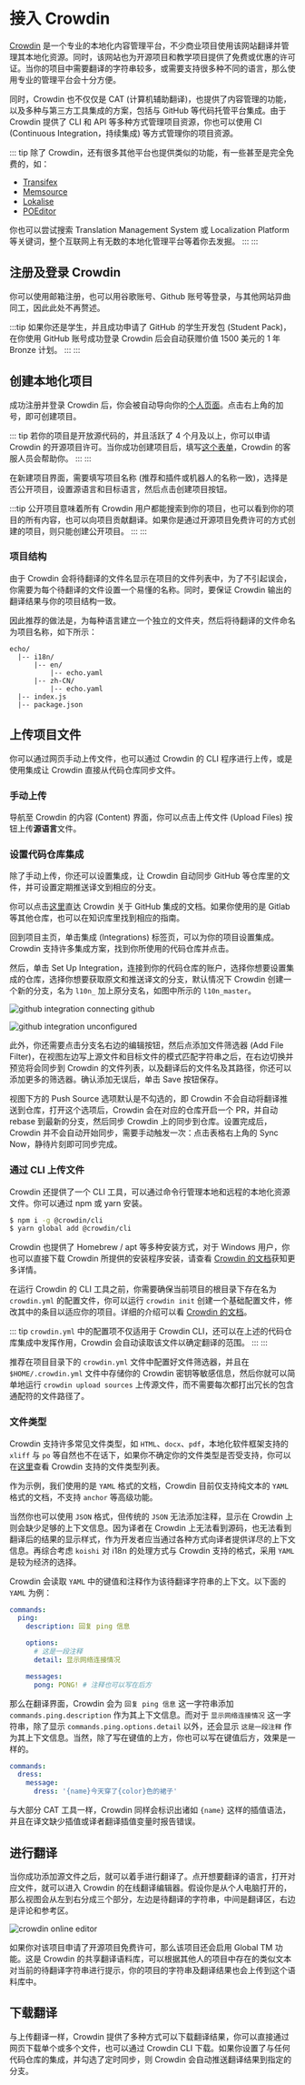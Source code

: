 # 接入 Crowdin

[Crowdin](https://crowdin.com/) 是一个专业的本地化内容管理平台，不少商业项目使用该网站翻译并管理其本地化资源。同时，该网站也为开源项目和教学项目提供了免费或优惠的许可证。当你的项目中需要翻译的字符串较多，或需要支持很多种不同的语言，那么使用专业的管理平台会十分方便。

同时，Crowdin 也不仅仅是 CAT (计算机辅助翻译)，也提供了内容管理的功能，以及多种与第三方工具集成的方案，包括与 GitHub 等代码托管平台集成。由于 Crowdin 提供了 CLI 和 API 等多种方式管理项目资源，你也可以使用 CI (Continuous Integration，持续集成) 等方式管理你的项目资源。

::: tip
除了 Crowdin，还有很多其他平台也提供类似的功能，有一些甚至是完全免费的，如：
- [Transifex](https://www.transifex.com)
- [Memsource](https://www.memsource.com/)
- [Lokalise](https://lokalise.com/)
- [POEditor](https://poeditor.com/)

你也可以尝试搜索 Translation Management System 或 Localization Platform 等关键词，整个互联网上有无数的本地化管理平台等着你去发掘。
:::
:::

## 注册及登录 Crowdin

你可以使用邮箱注册，也可以用谷歌账号、Github 账号等登录，与其他网站异曲同工，因此此处不再赘述。

:::tip
如果你还是学生，并且成功申请了 GitHub 的学生开发包 (Student Pack)，在你使用 GitHub 账号成功登录 Crowdin 后会自动获赠价值 1500 美元的 1 年 Bronze 计划。
:::
:::

## 创建本地化项目

成功注册并登录 Crowdin 后，你会被自动导向你的[个人页面](https://crowdin.com/profile)。点击右上角的加号，即可创建项目。

::: tip
若你的项目是开放源代码的，并且活跃了 4 个月及以上，你可以申请 Crowdin 的开源项目许可。当你成功创建项目后，填写[这个表单](https://crowdin.com/page/open-source-project-setup-request)，Crowdin 的客服人员会帮助你。
:::
:::

在新建项目界面，需要填写项目名称 (推荐和插件或机器人的名称一致)，选择是否公开项目，设置源语言和目标语言，然后点击创建项目按钮。

:::tip
公开项目意味着所有 Crowdin 用户都能搜索到你的项目，也可以看到你的项目的所有内容，也可以向项目贡献翻译。如果你是通过开源项目免费许可的方式创建的项目，则只能创建公开项目。
:::
:::

### 项目结构

由于 Crowdin 会将待翻译的文件名显示在项目的文件列表中，为了不引起误会，你需要为每个待翻译的文件设置一个易懂的名称。同时，要保证 Crowdin 输出的翻译结果与你的项目结构一致。

因此推荐的做法是，为每种语言建立一个独立的文件夹，然后将待翻译的文件命名为项目名称，如下所示：

```text
echo/
  |-- i18n/
      |-- en/
          |-- echo.yaml
      |-- zh-CN/
          |-- echo.yaml
  |-- index.js
  |-- package.json
```

## 上传项目文件

你可以通过网页手动上传文件，也可以通过 Crowdin 的 CLI 程序进行上传，或是使用集成让 Crowdin 直接从代码仓库同步文件。

### 手动上传

导航至 Crowdin 的内容 (Content) 界面，你可以点击上传文件 (Upload Files) 按钮上传**源语言**文件。

### 设置代码仓库集成

除了手动上传，你还可以设置集成，让 Crowdin 自动同步 GitHub 等仓库里的文件，并可设置定期推送译文到相应的分支。

你可以点击[这里](https://support.crowdin.com/github-integration/)直达 Crowdin 关于 GitHub 集成的文档。如果你使用的是 Gitlab 等其他仓库，也可以在知识库里找到相应的指南。

回到项目主页，单击集成 (Integrations) 标签页，可以为你的项目设置集成。Crowdin 支持许多集成方案，找到你所使用的代码仓库并点击。

然后，单击 Set Up Integration，连接到你的代码仓库的账户，选择你想要设置集成的仓库，选择你想要获取原文和推送译文的分支，默认情况下 Crowdin 创建一个新的分支，名为 `l10n_` 加上原分支名，如图中所示的 `l10n_master`。

![github integration connecting github](https://support.crowdin.com/assets/docs/github_integration_connecting_github.png)

![github integration unconfigured](https://support.crowdin.com/assets/docs/github_integration_unconfigured.png)

此外，你还需要点击分支名右边的编辑按钮，然后点添加文件筛选器 (Add File Filter)，在视图左边写上源文件和目标文件的模式匹配字符串之后，在右边切换并预览将会同步到 Crowdin 的文件列表，以及翻译后的文件名及其路径，你还可以添加更多的筛选器。确认添加无误后，单击 Save 按钮保存。

视图下方的 Push Source 选项默认是不勾选的，即 Crowdin 不会自动将翻译推送到仓库，打开这个选项后，Crowdin 会在对应的仓库开启一个 PR，并自动 rebase 到最新的分支，然后同步 Crowdin 上的同步到仓库。设置完成后，Crowdin 并不会自动开始同步，需要手动触发一次：点击表格右上角的 Sync Now，静待片刻即可同步完成。

### 通过 CLI 上传文件

Crowdin 还提供了一个 CLI 工具，可以通过命令行管理本地和远程的本地化资源文件。你可以通过 npm 或 yarn 安装。

```bash
$ npm i -g @crowdin/cli
$ yarn global add @crowdin/cli
```

Crowdin 也提供了 Homebrew / apt 等多种安装方式，对于 Windows 用户，你也可以直接下载 Crowdin 所提供的安装程序安装，请查看 [Crowdin 的文档](https://support.crowdin.com/cli-tool/#installation)获知更多详情。

在运行 Crowdin 的 CLI 工具之前，你需要确保当前项目的根目录下存在名为 `crowdin.yml` 的配置文件，你可以运行 `crowdin init` 创建一个基础配置文件，修改其中的条目以适应你的项目。详细的介绍可以看 [Crowdin 的文档](https://support.crowdin.com/configuration-file/)。

::: tip
`crowdin.yml` 中的配置项不仅适用于 Crowdin CLI，还可以在上述的代码仓库集成中发挥作用，Crowdin 会自动读取该文件以确定翻译的范围。
:::
:::

推荐在项目目录下的 `crowdin.yml` 文件中配置好文件筛选器，并且在 `$HOME/.crowdin.yml` 文件中存储你的 Crowdin 密钥等敏感信息，然后你就可以简单地运行 `crowdin upload sources` 上传源文件，而不需要每次都打出冗长的包含通配符的文件路径了。

### 文件类型

Crowdin 支持许多常见文件类型，如 `HTML`、`docx`、`pdf`，本地化软件框架支持的 `xliff` 与 `po` 等自然也不在话下，如果你不确定你的文件类型是否受支持，你可以在[这里](https://support.crowdin.com/supported-formats/)查看 Crowdin 支持的文件类型列表。

作为示例，我们使用的是 `YAML` 格式的文档，Crowdin 目前仅支持纯文本的 `YAML` 格式的文档，不支持 `anchor` 等高级功能。

当然你也可以使用 `JSON` 格式，但传统的 `JSON` 无法添加注释，显示在 Crowdin 上则会缺少足够的上下文信息。因为译者在 Crowdin 上无法看到源码，也无法看到翻译后的结果的显示样式，作为开发者应当通过各种方式向译者提供详尽的上下文信息。再综合考虑 `koishi` 对 i18n 的处理方式与 Crowdin 支持的格式，采用 `YAML` 是较为经济的选择。

Crowdin 会读取 `YAML` 中的键值和注释作为该待翻译字符串的上下文。以下面的 `YAML` 为例：

```yaml
commands:
  ping:
    description: 回复 ping 信息

    options:
      # 这是一段注释
      detail: 显示网络连接情况

    messages:
      pong: PONG! # 注释也可以写在后方
```

那么在翻译界面，Crowdin 会为 `回复 ping 信息` 这一字符串添加 `commands.ping.description` 作为其上下文信息。而对于 `显示网络连接情况` 这一字符串，除了显示 `commands.ping.options.detail` 以外，还会显示 `这是一段注释` 作为其上下文信息。当然，除了写在键值的上方，你也可以写在键值后方，效果是一样的。

```yaml
commands:
  dress:
    message:
      dress: '{name}今天穿了{color}色的裙子'
```

与大部分 CAT 工具一样，Crowdin 同样会标识出诸如 `{name}` 这样的插值语法，并且在译文缺少插值或译者翻译插值变量时报告错误。

## 进行翻译

当你成功添加源文件之后，就可以着手进行翻译了。点开想要翻译的语言，打开对应文件，就可以进入 Crowdin 的在线翻译编辑器。假设你是从个人电脑打开的，那么视图会从左到右分成三个部分，左边是待翻译的字符串，中间是翻译区，右边是评论和参考区。

![crowdin online editor](https://support.crowdin.com/assets/docs/online_editor_sections.png)

如果你对该项目申请了开源项目免费许可，那么该项目还会启用 Global TM 功能。这是 Crowdin 的共享翻译语料库，可以根据其他人的项目中存在的类似文本对当前的待翻译字符串进行提示，你的项目的字符串及翻译结果也会上传到这个语料库中。

## 下载翻译

与上传翻译一样，Crowdin 提供了多种方式可以下载翻译结果，你可以直接通过网页下载单个或多个文件，也可以通过 Crowdin CLI 下载。如果你设置了与任何代码仓库的集成，并勾选了定时同步，则 Crowdin 会自动推送翻译结果到指定的分支。
